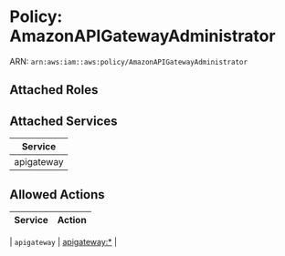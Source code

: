 # Policy: AmazonAPIGatewayAdministrator

ARN: `arn:aws:iam::aws:policy/AmazonAPIGatewayAdministrator`

## Attached Roles

## Attached Services

| Service |
|---------|
| apigateway |

## Allowed Actions

| Service | Action |
|:-------:|--------|

| `apigateway` | [apigateway:*](../actions.md#apigateway:all) |
